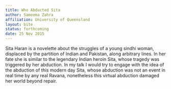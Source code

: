 ```yaml
---
title: Who Abducted Sita
author: Sameema Zahra
affiliation: University of Queensland
layout: bite
status: forthcoming
date: 25 Nov 2015
---
```


Sita Haran is a novelette about the struggles of a young sindhi woman, displaced by the partition of Indian and Pakistan, along arbitrary lines. In her fate she is similar to the legendary Indian heroin Sita, whose tragedy was triggered by her abduction. In my talk I would try to engage with the idea of the abduction of this modern day Sita, whose abduction was not an event in real time by any real Ravana, nonetheless this virtual abduction damaged her world beyond repair.